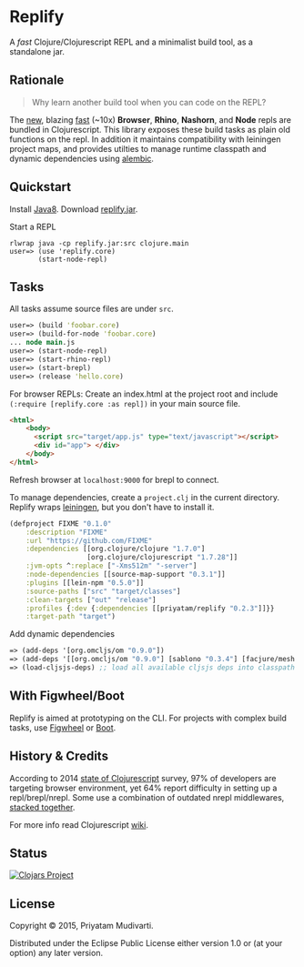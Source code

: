 Replify
=======

A _fast_ Clojure/Clojurescript REPL and a minimalist build tool, as a standalone jar.

## Rationale

> Why learn another build tool when you can code on the REPL?

The [new](http://swannodette.github.io/2014/12/29/nodejs-of-my-dreams/), blazing
[fast](http://swannodette.github.io/2015/01/02/the-essence-of-clojurescript-redux/)
(~10x) **Browser**, **Rhino**, **Nashorn**, and **Node** repls are bundled in
Clojurescript. This library exposes these build tasks as plain old functions on
the repl. In addition it maintains compatibility with leiningen project maps, and
provides utilties to manage runtime classpath and dynamic
dependencies using [alembic](https://github.com/pallet/alembic).

## Quickstart

Install
[Java8](http://www.oracle.com/technetwork/java/javase/downloads/jdk8-downloads-2133151.html). Download
[replify.jar](https://github.com/priyatam/replify/releases/download/v0.2.3/replify.jar).

Start a REPL

	rlwrap java -cp replify.jar:src clojure.main
	user=> (use 'replify.core)
	       (start-node-repl)
	
## Tasks

All tasks assume source files are under `src`.

```clojure
user=> (build 'foobar.core)
user=> (build-for-node 'foobar.core)
... node main.js
user=> (start-node-repl)
user=> (start-rhino-repl)
user=> (start-brepl)
user=> (release 'hello.core)
```

For browser REPLs: Create an index.html at the project root and include `(:require [replify.core :as repl])` in your main source file.

```html
<html>
	<body>
      <script src="target/app.js" type="text/javascript"></script>
      <div id="app"> </div>
    </body>
</html>
```

Refresh browser at `localhost:9000` for brepl to connect. 

To manage dependencies, create a `project.clj` in the current directory. Replify wraps [leiningen](http://leiningen.org), but you don't have to install it. 

```clojure
(defproject FIXME "0.1.0"
    :description "FIXME"
    :url "https://github.com/FIXME"
    :dependencies [[org.clojure/clojure "1.7.0"]
                   [org.clojure/clojurescript "1.7.28"]]
    :jvm-opts ^:replace ["-Xms512m" "-server"]
    :node-dependencies [[source-map-support "0.3.1"]]
    :plugins [[lein-npm "0.5.0"]]
    :source-paths ["src" "target/classes"]
    :clean-targets ["out" "release"]
    :profiles {:dev {:dependencies [[priyatam/replify "0.2.3"]]}}
    :target-path "target")
```

Add dynamic dependencies

```clojure
=> (add-deps '[org.omcljs/om "0.9.0"])
=> (add-deps '[[org.omcljs/om "0.9.0"] [sablono "0.3.4"] [facjure/mesh "0.3.0"]])
=> (load-cljsjs-deps) ;; load all available cljsjs deps into classpath
```

## With Figwheel/Boot

Replify is aimed at prototyping on the CLI. For projects with complex build tasks, use
[Figwheel](https://github.com/bhauman/lein-figwheel) or
[Boot](https://github.com/adzerk-oss/boot-cljs).

## History & Credits

According to 2014
[state of Clojurescript](https://cognitect.wufoo.com/reports/state-of-clojurescript-2014-results/)
survey, 97% of developers are targeting browser environment, yet 64% report
difficulty in setting up a repl/brepl/nrepl. Some use a combination of
outdated nrepl middlewares,
[stacked together](https://github.com/plexus/chestnut/blob/master/src/leiningen/new/chestnut/project.clj).

For more info read Clojurescript [wiki](https://github.com/clojure/clojurescript/wiki/Running-REPLs).

## Status

[![Clojars Project](http://clojars.org/priyatam/replify/latest-version.svg)](http://clojars.org/priyatam/replify)

## License

Copyright © 2015, Priyatam Mudivarti.

Distributed under the Eclipse Public License either version 1.0 or (at your option) any later version.
	
